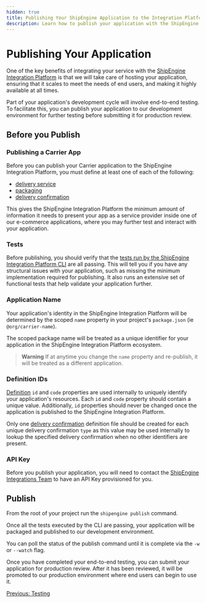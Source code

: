 ```yaml
---
hidden: true
title: Publishing Your ShipEngine Application to the Integration Platform
description: Learn how to publish your application with the ShipEngine Integration Platform CLI
---
```


Publishing Your Application
===========================

One of the key benefits of integrating your service with the [ShipEngine Integration Platform](./index.md) is that we will take care of hosting your application, ensuring that it scales to meet the
needs of end users, and making it highly available at all times.

Part of your application's development cycle will involve end-to-end testing. To facilitate this, you can publish your application to our development environment for further testing before submitting it for production review.

Before you Publish
------------------

### Publishing a Carrier App
Before you can publish your Carrier application to the ShipEngine Integration Platform, you must define at least one of each of the following:
- [delivery service](./reference/delivery-service.md)
- [packaging](./reference/packaging.md)
- [delivery confirmation](./reference/delivery-confirmation.md)

This gives the ShipEngine Integration Platform the minimum amount of information it needs to present your app as a service provider inside one of our e-commerce applications,
where you may further test and interact with your application.

### Tests
Before publishing, you should verify that the [tests run by the ShipEngine Integration Platform CLI](testing/index.md) are all passing. This will tell you if you have any structural
issues with your application, such as missing the minimum implementation required for publishing. It also runs an extensive set
of functional tests that help validate your application further.

### Application Name
Your application's identity in the ShipEngine Integration Platform will be determined by the scoped `name` property in your project's `package.json` (ie `@org/carrier-name`).

The scoped package name will be treated as a unique identifier for your application in the ShipEngine Integration Platform ecosystem.

> **Warning**
> If at anytime you change the `name` property and re-publish, it will be treated as a different application.


### Definition IDs

[Definition](structure.md#definitions) `id` and `code` properties are used internally to uniquely identify your application's resources.
Each `id` and `code` property should contain a unique value. Additionally, `id` properties should
never be changed once the application is published to the ShipEngine Integration Platform.

Only one [delivery confirmation](./reference/delivery-confirmation.md) definition file should be created for
each unique delivery confirmation `type` as this value may be used internally to lookup the specified delivery confirmation
when no other identifiers are present.




### API Key
Before you publish your application, you will need to contact the [ShipEngine Integrations Team](mailto:lewis.zhang@shipstation.com) to have an API Key provisioned for you.


Publish
-------
From the root of your project run the `shipengine publish` command.

Once all the tests executed by the CLI are passing, your application will be packaged and published to our development environment.

You can poll the status of the publish command until it is complete via the `-w` or `--watch` flag.

Once you have completed your end-to-end testing, you can submit your application for production review. After it has been reviewed, it will be promoted to our production environment where
end users can begin to use it.

<div class="previous-next-nav">
  <a class="button button-small button-secondary" href="./testing/index.md">Previous: Testing</a>
</div>
